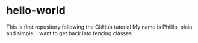 # hello-world
This is first repository following the GitHub tutorial
My name is Phillip, plain and simple, I want to get back into fencing classes.
